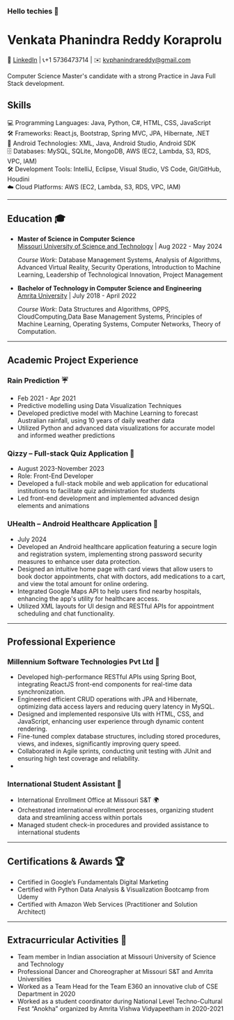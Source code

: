 ### Hello techies 👋

# Venkata Phanindra Reddy Koraprolu

🔗 [LinkedIn](https://www.linkedin.com/in/phanindrareddykv) | 📞+1 5736473714 | ✉️ kvphanindrareddy@gmail.com

Computer Science Master's candidate with a strong Practice in Java Full Stack development.

## Skills


💻 Programming Languages: Java, Python, C#, HTML, CSS, JavaScript  
🛠️ Frameworks: React.js, Bootstrap, Spring MVC, JPA, Hibernate, .NET  
📱 Android Technologies: XML, Java, Android Studio, Android SDK  
🗄️ Databases: MySQL, SQLite, MongoDB, AWS (EC2, Lambda, S3, RDS, VPC, IAM)  
🛠️ Development Tools: IntelliJ, Eclipse, Visual Studio, VS Code, Git/GitHub, Houdini  
☁️ Cloud Platforms: AWS (EC2, Lambda, S3, RDS, VPC, IAM)  


---

## Education 🎓

- **Master of Science in Computer Science**  
  [Missouri University of Science and Technology](https://www.mst.edu/) | Aug 2022 - May 2024
  
  
  *Course Work*:  Database Management Systems, Analysis of Algorithms, Advanced Virtual Reality, Security Operations, Introduction
to Machine Learning, Leadership of Technological Innovation, Project Management 

- **Bachelor of Technology in Computer Science and Engineering**  
  [Amrita University](https://www.amrita.edu/) | July 2018 - April 2022
  
  
  *Course Work*:   Data Structures and Algorithms, OPPS, CloudComputing,Data Base Management Systems, Principles of Machine
Learning, Operating Systems, Computer Networks, Theory of Computation.


---

## Academic Project Experience

### Rain Prediction ☔
- Feb 2021 - Apr 2021
- Predictive modelling using Data Visualization Techniques
- Developed predictive model with Machine Learning to forecast Australian rainfall, using 10 years of daily weather data
- Utilized Python and advanced data visualizations for accurate model and informed weather predictions

### Qizzy – Full-stack Quiz Application 📝
- August 2023-November 2023 
- Role: Front-End Developer
- Developed a full-stack mobile and web application for educational institutions to facilitate quiz administration for students
- Led front-end development and implemented advanced design elements and animations

### UHealth – Android Healthcare Application 📱         
- July 2024 
- Developed an Android healthcare application featuring a secure login and registration system, implementing strong password security measures to enhance user data protection. 
- Designed an intuitive home page with card views that allow users to book doctor appointments, chat with doctors, add medications to a cart, and view the total amount for online ordering.
- Integrated Google Maps API to help users find nearby hospitals, enhancing the app's utility for healthcare access. 
- Utilized XML layouts for UI design and RESTful APIs for appointment scheduling and chat functionality.

---

## Professional Experience

### Millennium Software Technologies Pvt Ltd 💼
- Developed high-performance RESTful APIs using Spring Boot, integrating ReactJS front-end components for real-time data synchronization.
- Engineered efficient CRUD operations with JPA and Hibernate, optimizing data access layers and reducing query latency in MySQL.
- Designed and implemented responsive UIs with HTML, CSS, and JavaScript, enhancing user experience through dynamic content rendering.
- Fine-tuned complex database structures, including stored procedures, views, and indexes, significantly improving query speed.
- Collaborated in Agile sprints, conducting unit testing with JUnit and ensuring high test coverage and reliability.
- 
### International Student Assistant 💼
- International Enrollment Office at Missouri S&T 🌍
- Orchestrated international enrollment processes, organizing student data and streamlining access within portals
- Managed student check-in procedures and provided assistance to international students

---

## Certifications & Awards 🏆

- Certified in Google’s Fundamentals Digital Marketing
- Certified with Python Data Analysis & Visualization Bootcamp from Udemy
- Certified with Amazon Web Services (Practitioner and Solution Architect)

---

## Extracurricular Activities 🎉

- Team member in Indian association at Missouri University of Science and Technology
- Professional Dancer and Choreographer at Missouri S&T and Amrita Universities
- Worked as a Team Head for the Team E360 an innovative club of CSE Department in 2020
- Worked as a student coordinator during National Level Techno-Cultural Fest “Anokha” organized by Amrita Vishwa Vidyapeetham in 2020-2021

